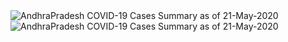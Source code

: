 
<img src="https://deepuhub.github.io/COVID-19/GraphsGenerated/21-May-2020/AndhraPradesh_21-May-2020.jpg" alt="AndhraPradesh COVID-19 Cases Summary as of 21-May-2020">
 <br>										  
<img src="https://deepuhub.github.io/COVID-19/GraphsGenerated/21-May-2020/Last24Hrs_AndhraPradesh_21-May-2020.jpg" alt="AndhraPradesh COVID-19 Cases Summary as of 21-May-2020">
